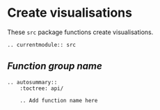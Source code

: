 # Create visualisations

These `src` package functions create visualisations.

<!-- Functions should be referenced in the `src.__init__.py` -->
```eval_rst
.. currentmodule:: src
```

## _Function group name_

```eval_rst
.. autosummary::
    :toctree: api/
    
    .. Add function name here
```
